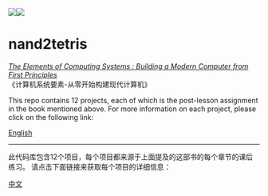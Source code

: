 ![](https://ga-beacon.appspot.com/UA-102629055-1/nand2tetris/readme?pixel)[![](https://img.shields.io/badge/license-GPL--3.0-blue.svg)](https://raw.githubusercontent.com/ReionChan/nand2tetris/master/LICENSE)  

nand2tetris
================================================

[*The Elements of Computing Systems : Building a Modern Computer from First Principles*](http://www.amazon.com/Elements-Computing-Systems-Building-Principles/dp/0262640686/ref=ed_oe_p "购买")  
《计算机系统要素-从零开始构建现代计算机》

This repo contains 12 projects, each of which is the post-lesson assignment in the book mentioned above. For more information on each project, please click on the following link: 
  
[English](http://reionchan.github.io/nand2tetris/)

----

此代码库包含12个项目，每个项目都来源于上面提及的这部书的每个章节的课后练习。
请点击下面链接来获取每个项目的详细信息：

[中文](http://reionchan.github.io/nand2tetris/)
